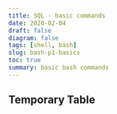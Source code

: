```yaml
---
title: SQL - basic commands
date: 2020-02-04
draft: false
diagram: false
tags: [shell, bash]
slug: bash-p1-basics
toc: true
summary: basic bash commands
---
```


## Temporary Table
